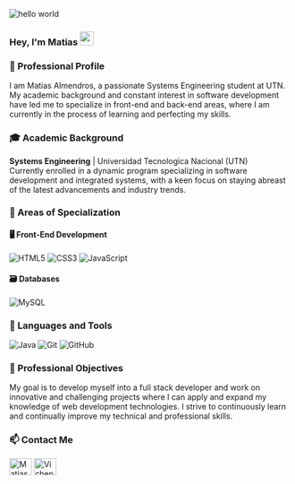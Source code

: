 ![hello world](https://github.com/hayat-tamboli/hayat-tamboli/raw/master/hello-world.png)
### Hey, I'm Matias <img src="https://media.giphy.com/media/hvRJCLFzcasrR4ia7z/giphy.gif" width="25px">

### 🌟 Professional Profile
I am Matias Almendros, a passionate Systems Engineering student at UTN. My academic background and constant interest in software development have led me to specialize in front-end and back-end areas, where I am currently in the process of learning and perfecting my skills.

### 🎓 Academic Background
**Systems Engineering** | Universidad Tecnologica Nacional (UTN)  
Currently enrolled in a dynamic program specializing in software development and integrated systems, with a keen focus on staying abreast of the latest advancements and industry trends.

### 💼 Areas of Specialization

#### 🖥️ Front-End Development
![HTML5](https://img.shields.io/badge/html5-%23E34F26.svg?style=for-the-badge&logo=html5&logoColor=white)
![CSS3](https://img.shields.io/badge/css3-%231572B6.svg?style=for-the-badge&logo=css3&logoColor=white)
![JavaScript](https://img.shields.io/badge/javascript-%23323330.svg?style=for-the-badge&logo=javascript&logoColor=%23F7DF1E)

#### 🗃️ Databases
![MySQL](https://img.shields.io/badge/mysql-4479A1.svg?style=for-the-badge&logo=mysql&logoColor=white)

### 🔧 Languages and Tools
![Java](https://img.shields.io/badge/java-%23ED8B00.svg?style=for-the-badge&logo=openjdk&logoColor=white)
![Git](https://img.shields.io/badge/git-%23F05033.svg?style=for-the-badge&logo=git&logoColor=white)
![GitHub](https://img.shields.io/badge/github-%23121011.svg?style=for-the-badge&logo=github&logoColor=white)

### 🎯 Professional Objectives
My goal is to develop myself into a full stack developer and work on innovative and challenging projects where I can apply and expand my knowledge of web development technologies. I strive to continuously learn and continually improve my technical and professional skills.

<h3 align="left"> 📫 Contact Me</h3>

<a href="https://www.linkedin.com/in/matias-almendros-7985b930b/" target="_blank"><img align="center" src="https://raw.githubusercontent.com/rahuldkjain/github-profile-readme-generator/master/src/images/icons/Social/linked-in-alt.svg" alt="Matias Almendros" height="30" width="40" /></a>
<a href="https://www.instagram.com/matialmendros/"><img align="center" src="https://raw.githubusercontent.com/rahuldkjain/github-profile-readme-generator/master/src/images/icons/Social/instagram.svg" alt="Vichendallape" height="30" width="40" /></a>

